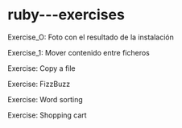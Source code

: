 # ruby---exercises

Exercise_O: Foto con el resultado de la instalación

Exercise_1: Mover contenido entre ficheros

Exercise: Copy a file

Exercise: FizzBuzz

Exercise: Word sorting

Exercise: Shopping cart
